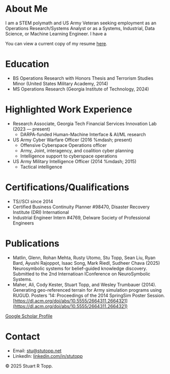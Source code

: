 # About Me
I am a STEM polymath and US Army Veteran seeking employment as an Operations Research/Systems Analyst or as a Systems, Industrial, Data Science, or Machine Learning Engineer. I have a  

You can view a current copy of my resume [here](resume.pdf).

# Education
- BS Operations Research with Honors Thesis and Terrorism Studies Minor (United States Military Academy, 2014)
- MS Operations Research (Georgia Institute of Technology, 2024)

# Highlighted Work Experience
- Research Associate, Georgia Tech Financial Services Innovation Lab (2023 &mdash; present)
	- DARPA-funded Human-Machine Interface & AI/ML research
- US Army Cyber Warfare Officer (2016 %mdash; present)
	- Offensive Cyberspace Operations officer
	- Army, Joint, interagency, and coalition cyber planning
	- Intelligence support to cyberspace operations
- US Army Military Intelligence Officer (2014 %mdash; 2015)
	- Tactical intelligence

# Certifications/Qualifications
- TS//SCI since 2014
- Certified Business Continuity Planner #98470, Disaster Recovery Institute (DRI) International
- Industrial Engineer Intern #4769, Delware Society of Professional Engineers

# Publications
- Matlin, Glenn, Rohan Mehta, Rusty Utomo, Stu Topp, Sean Liu, Ryan Bard, Ayushi Rajoppot, Isaac Song, Mark Riedl, Sudheer Chava (2025) Neurosymbolic systems for belief-guided knowledge discovery. Submitted to the 2nd Internatioan lConference on NeuroSymbolic Systems.
- Maher, Ali, Cody Kester, Stuart Topp, and Wesley Trumbauer (2014). Generating geo-referenced terrain for Army simulation programs using RUGUD. Posters ’14: Proceedings of the 2014 SpringSim Poster Session. [https://dl.acm.org/doi/abs/10.5555/2664311.2664321](https://dl.acm.org/doi/abs/10.5555/2664311.2664321)

[Google Scholar Profile](https://scholar.google.com/citations?hl=en&user=j_Ut6GcAAAAJ)

# Contact
- Email: [stu@stutopp.net](mailto:stu@stutopp.net)
- LinkedIn: [linkedin.com/in/stutopp](https://www.linkedin.com/in/stutopp)

&copy; 2025 Stuart R Topp.
